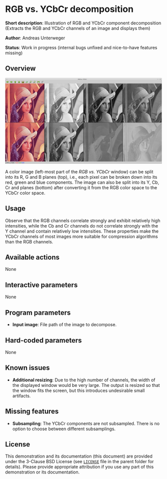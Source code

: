 RGB vs. YCbCr decomposition
===========================

**Short description**: Illustration of RGB and YCbCr component decomposition (Extracts the RGB and YCbCr channels of an image and displays them)

**Author**: Andreas Unterweger

**Status**: Work in progress (internal bugs unfixed and nice-to-have features missing)

Overview
--------

![Screenshot](../screenshots/rgb_vs_ycbcr.png)

A color image (left-most part of the *RGB vs. YCbCr* window) can be split into its R, G and B planes (top), i.e., each pixel can be broken down into its red, green and blue components. The image can also be split into its Y, Cb, Cr and planes (bottom) after converting it from the RGB color space to the YCbCr color space.

Usage
-----

Observe that the RGB channels correlate strongly and exhibit relatively high intensities, while the Cb and Cr channels do not correlate strongly with the Y channel and contain relatively low intensities. These properties make the YCbCr channels of most images more suitable for compression algorithms than the RGB channels.

Available actions
-----------------

None

Interactive parameters
----------------------

None

Program parameters
------------------

* **Input image**: File path of the image to decompose.

Hard-coded parameters
---------------------

None

Known issues
------------

* **Additional resizing**: Due to the high number of channels, the width of the displayed window would be very large. The output is resized so that the window fits the screen, but this introduces undesirable small artifacts.

Missing features
----------------

* **Subsampling**: The YCbCr components are not subsampled. There is no option to choose between different subsamplings.

License
-------

This demonstration and its documentation (this document) are provided under the 3-Clause BSD License (see [`LICENSE`](../LICENSE) file in the parent folder for details). Please provide appropriate attribution if you use any part of this demonstration or its documentation.